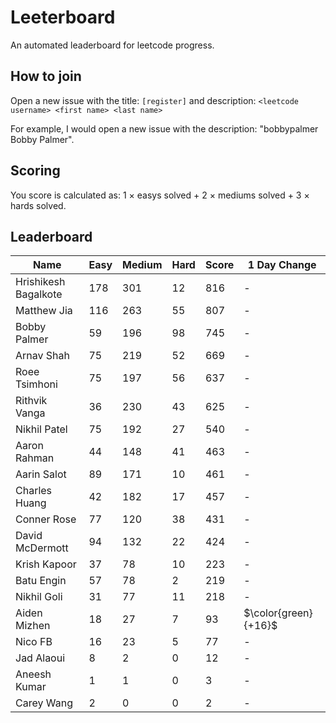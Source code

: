 # Leeterboard

An automated leaderboard for leetcode progress.

## How to join

Open a new issue with the title: `[register]` and description:
`<leetcode username> <first name> <last name>`

For example, I would open a new issue with the description: "bobbypalmer Bobby Palmer".

## Scoring

You score is calculated as:
1 $\times$ easys solved + 2 $\times$ mediums solved + 3 $\times$ hards solved.

## Leaderboard
| Name | Easy | Medium | Hard | Score | 1 Day Change |
| --- | --- | --- | --- | --- | --- |
| Hrishikesh Bagalkote | 178 | 301 | 12 | 816 | - |
| Matthew Jia | 116 | 263 | 55 | 807 | - |
| Bobby Palmer | 59 | 196 | 98 | 745 | - |
| Arnav Shah | 75 | 219 | 52 | 669 | - |
| Roee Tsimhoni | 75 | 197 | 56 | 637 | - |
| Rithvik Vanga | 36 | 230 | 43 | 625 | - |
| Nikhil Patel | 75 | 192 | 27 | 540 | - |
| Aaron Rahman | 44 | 148 | 41 | 463 | - |
| Aarin Salot | 89 | 171 | 10 | 461 | - |
| Charles Huang | 42 | 182 | 17 | 457 | - |
| Conner Rose | 77 | 120 | 38 | 431 | - |
| David McDermott | 94 | 132 | 22 | 424 | - |
| Krish Kapoor | 37 | 78 | 10 | 223 | - |
| Batu Engin | 57 | 78 | 2 | 219 | - |
| Nikhil Goli | 31 | 77 | 11 | 218 | - |
| Aiden Mizhen | 18 | 27 | 7 | 93 | $\color{green}{+16}$ |
| Nico FB | 16 | 23 | 5 | 77 | - |
| Jad Alaoui | 8 | 2 | 0 | 12 | - |
| Aneesh Kumar | 1 | 1 | 0 | 3 | - |
| Carey Wang | 2 | 0 | 0 | 2 | - |
